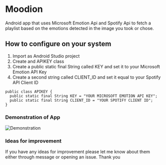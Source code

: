 # Moodion
Android app that uses Microsoft Emotion Api and Spotify Api to fetch a playlist based on the emotions detected in the image you took or chose.


## How to configure on your system
1. Import as Android Studio project
2. Create and APIKEY class
3. Create a public static final String called KEY and set it to your Microsoft Emotion API Key
4. Create a second string called CLIENT_ID and set it equal to your Spotify API Client ID

~~~~
public class APIKEY {
  public static final String KEY = "YOUR MICROSOFT EMOTION API KEY";
  public static final String CLIENT_ID = "YOUR SPOTIFY CLIENT ID";
}
~~~~

### Demonstration of App
![Demonstration](https://raw.githubusercontent.com/AlvarezKevin/Moodion/master/Demonstration/MoodionGif.gif)


### Ideas for improvement
If you have any ideas for improvement please let me know about them either through message or opening an issue. Thank you
